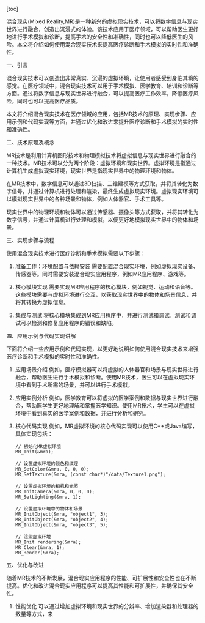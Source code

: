 
[toc]                    
                
                
混合现实(Mixed Reality,MR)是一种新兴的虚拟现实技术，可以将数字信息与现实世界进行融合，创造出沉浸式的体验。该技术应用于医疗领域，可以帮助医生更好地进行手术模拟和诊断，提高手术的安全性和准确性，同时也可以降低医生的风险。本文将介绍如何使用混合现实技术来提高医疗诊断和手术模拟的实时性和准确性。

一、引言

混合现实技术可以创造出非常真实、沉浸的虚拟环境，让使用者感受到身临其境的感觉。在医疗领域中，混合现实技术可以用于手术模拟、医学教育、培训和诊断等方面。通过将数字信息与现实世界进行融合，可以提高医疗工作效率，降低医疗风险，同时也可以提高医疗品质。

本文将介绍混合现实技术在医疗领域的应用，包括MR技术的原理、实现步骤、应用示例和代码实现等方面，并通过优化和改进来提升医疗诊断和手术模拟的实时性和准确性。

二、技术原理及概念

MR技术是利用计算机图形技术和物理模拟技术将虚拟信息与现实世界进行融合的一种技术。MR技术可以分为两个阶段：虚拟环境和现实世界。虚拟环境是指通过计算机生成虚拟现实环境，现实世界是指现实世界中的物理环境和物体。

在MR技术中，数字信息可以通过3D扫描、三维建模等方式获取，并将其转化为数字信号，并通过计算机进行处理和渲染，最终生成虚拟现实环境。虚拟现实环境可以模拟现实世界中的各种场景和物体，例如人体器官、手术工具等。

现实世界中的物理环境和物体可以通过传感器、摄像头等方式获取，并将其转化为数字信号，并通过计算机进行处理和模拟，以便更好地模拟现实世界中的物体和场景。

三、实现步骤与流程

使用混合现实技术进行医疗诊断和手术模拟需要以下步骤：

1. 准备工作：环境配置与依赖安装
   需要配置混合现实环境，例如虚拟现实设备、传感器等。同时需要安装混合现实应用程序，例如MR应用程序、游戏等。

2. 核心模块实现
   需要实现MR应用程序的核心模块，例如视觉、运动和语音等。这些模块需要与虚拟环境进行交互，以获取现实世界中的物体和场景信息，并将其转换为虚拟信息。

3. 集成与测试
   将核心模块集成到MR应用程序中，并进行测试和调试。测试和调试可以检测和修复应用程序的错误和缺陷。

四、应用示例与代码实现讲解

下面将介绍一些应用示例和代码实现，以更好地说明如何使用混合现实技术来增强医疗诊断和手术模拟的实时性和准确性。

1. 应用场景介绍
   例如，医疗模拟器可以将虚拟的人体器官和场景与现实世界进行融合，帮助医生进行手术模拟和诊断。使用MR技术，医生可以在虚拟现实环境中看到手术所需的场景，并可以进行手术模拟。

2. 应用实例分析
   例如，医学教育可以将虚拟的医学案例和数据与现实世界进行融合，帮助医学生更好地理解和掌握医学知识。使用MR技术，学生可以在虚拟环境中看到真实的医学案例和数据，并进行分析和研究。

3. 核心代码实现
   例如，MR虚拟环境的核心代码实现可以使用C++或Java编写，具体实现包括：

   ```
   // 初始化MR虚拟环境
   MR_Init(&mra);

   // 设置虚拟环境的颜色和纹理
   MR_SetColor(&mra, 0, 0, 0);
   MR_SetTexture(&mra, (const char*)"/data/Texture1.png");

   // 设置虚拟环境的相机和光照
   MR_InitCamera(&mra, 0, 0, 0);
   MR_SetLighting(&mra, 1);

   // 设置虚拟环境中的物体和场景
   MR_InitObject(&mra, "object1", 3);
   MR_InitObject(&mra, "object2", 4);
   MR_InitObject(&mra, "object3", 5);

   // 渲染虚拟环境
   MR_Init rendering(&mra);
   MR_Clear(&mra, 1);
   MR_Render(&mra);
   ```

五、优化与改进

随着MR技术的不断发展，混合现实应用程序的性能、可扩展性和安全性也在不断提高。优化和改进混合现实应用程序可以提高其性能和可扩展性，并确保其安全性。

1. 性能优化
   可以通过增加虚拟环境和现实世界的分辨率、增加渲染器和处理器的数量等方式，来

